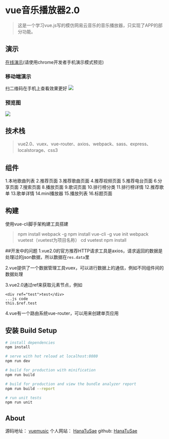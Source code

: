 # vue音乐播放器2.0

> 这是一个学习vue.js写的模仿网易云音乐的音乐播放器，只实现了APP的部分功能。

## 演示
[在线演示](http://music.hanatusae.xin/music2)(请使用chrome开发者手机演示模式预览)

### 移动端演示
扫二维码在手机上查看效果更好
![](http://hanatusae.oss-cn-shenzhen.aliyuncs.com/music2.0.png)

### 预览图
![](http://hanatusae.oss-cn-shenzhen.aliyuncs.com/1.0%E5%8A%9F%E8%83%BD%E5%B1%95%E7%A4%BA.gif)

## 技术栈
> vue2.0、vuex、vue-router、axios、webpack、sass、express、localstorage、css3

## 组件
1.本地歌曲列表
2.推荐页面
3.推荐歌曲页面
4.推荐视频页面
5.推荐电台页面
6.分享页面
7.搜索页面
8.播放页面
9.歌词页面
10.排行榜分类
11.排行榜详情
12.推荐歌单
13.歌单详情
14.mini播放器
15.播放列表
16.标题页面

## 构建
使用vue-cli脚手架构建工具搭建
> npm install webpack -g
> npm install vue-cli -g
> vue init webpack vuetest（vuetest为项目名称）
> cd vuetest
> npm install

##开发中的问题
1.vue2.0的官方推荐HTTP请求工具是axios，请求返回的数据是处理过的json数据，所以数据在`res.data`里

2.vue提供了一个数据管理工具vuex，可以进行数据上的通信，例如不同组件间的数据处理

3.vue2.0通过ref来获取元素节点，例如
```
<div ref="test">test</div>
...js code
this.$ref.test
```
4.vue有一个路由系统vue-router，可以用来创建单页应用

## 安装 Build Setup
``` bash
# install dependencies
npm install

# serve with hot reload at localhost:8080
npm run dev

# build for production with minification
npm run build

# build for production and view the bundle analyzer report
npm run build --report

# run unit tests
npm run unit

```
## About
源码地址： [vuemusic](https://github.com/HanaTuSae/music/tree/2.0)
个人网站： [HanaTuSae](http://hanatusae.xin)
github: [HanaTuSae](https://github.com/HanaTuSae)
